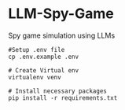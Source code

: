 # LLM-Spy-Game
Spy game simulation using LLMs




```shell
#Setup .env file
cp .env.example .env

# Create Virtual env
virtualenv venv

# Install necessary packages
pip install -r requirements.txt
```